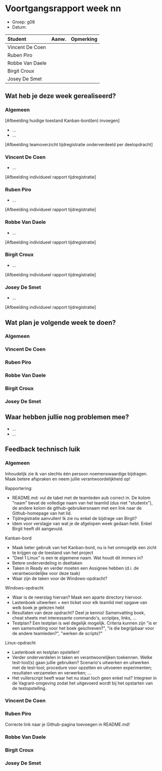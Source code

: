 # Voortgangsrapport week nn

* Groep: g08
* Datum:

| Student  | Aanw. | Opmerking |
| :---     | :---  | :---      |
| Vincent De Coen |       |           |
| Ruben Piro |       |           |
| Robbe Van Daele |       |           |
| Birgit Croux |       |           |
| Josey De Smet |      |            |

## Wat heb je deze week gerealiseerd?

### Algemeen

[Afbeelding huidige toestand Kanban-bord(en) invoegen]

* ...
* ...

[Afbeelding teamoverzicht tijdregistratie onderverdeeld per deelopdracht]

### Vincent De Coen

* ...

[Afbeelding individueel rapport tijdregistratie]

### Ruben Piro

* ...

[Afbeelding individueel rapport tijdregistratie]

### Robbe Van Daele

* ...

[Afbeelding individueel rapport tijdregistratie]

### Birgit Croux

* ...

[Afbeelding individueel rapport tijdregistratie]

### Josey De Smet

* ...

[Afbeelding individueel rapport tijdregistratie]


## Wat plan je volgende week te doen?

### Algemeen
### Vincent De Coen
### Ruben Piro
### Robbe Van Daele
### Birgit Croux
### Josey De Smet

## Waar hebben jullie nog problemen mee?

* ...
* ...

## Feedback technisch luik

### Algemeen

Inhoudelijk zie ik van slechts één persoon noemenswaardige bijdragen. Maak betere afspraken en neem jullie verantwoordelijkheid op!

Rapportering:

* README.md: vul de tabel met de teamleden aub correct in. De kolom "naam" bevat de volledige naam van het teamlid (dus niet "studentx"), de andere kolom de github-gebruikersnaam met een link naar de Github-homepage van het lid.
* Tijdregistratie aanvullen! Ik zie nu enkel de bijdrage van Birgit?
* Idem voor verslagje van wat je de afgelopen week gedaan hebt. Enkel Birgit heeft dit aangevuld.

Kanban-bord

* Maak beter gebruik van het Kanban-bord, nu is het onmogelijk een zicht te krijgen op de toestand van het project
* "Deel 1 Linux" is een te algemene naam. Wat houdt dit immers in?
* Betere onderverdeling in deeltaken
* Taken in Ready en verder moeten een Assignee hebben (d.i. de verantwoordelijke voor deze taak)
* Waar zijn de taken voor de Windows-opdracht?

Windows-opdracht

* Waar is de neerslag hiervan? Maak een aparte directory hiervoor.
* Lastenboek uitwerken + een ticket voor elk teamlid met opgave van welk boek je gelezen hebt
* Resultaten van deze opdracht? Deel je kennis! Samenvatting boek, cheat sheets met interessante commando's, scriptjes, links, ...
* Testplan? Een testplan is wel degelijk mogelijk. Criteria kunnen zijn "is er een samenvatting voor het boek geschreven?", "is die begrijpbaar voor de andere teamleden?", "werken de scripts?"

Linux-opdracht

* Lastenboek en testplan opstellen!
* Verder onderverdelen in taken en verantwoorelijken toekennen. Welke test-tool(s) gaan jullie gebruiken? Scenario's uitwerken en uitwerken met de test-tool; procedure voor opzetten en uitvoeren experimenten; resultaten verzamelen en verwerken; ...
* Het vullerscript heeft waar het nu staat toch geen enkel nut? Integreer in de Vagrant-omgeving zodat het uitgevoerd wordt bij het opstarten van de testopstelling.

### Vincent De Coen
### Ruben Piro

Correcte link naar je Github-pagina toevoegen in README.md!

### Robbe Van Daele
### Birgit Croux
### Josey De Smet
